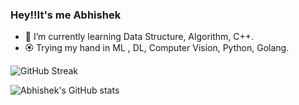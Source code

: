 ### Hey!!It's me Abhishek
- 🌱 I’m currently learning Data Structure, Algorithm, C++.
- 🏵 Trying my hand in ML , DL, Computer Vision, Python, Golang.

![GitHub Streak](http://github-readme-streak-stats.herokuapp.com?user=01AbhiSingh&theme=tokyonight&hide_border=true&date_format=M%20j%5B%2C%20Y%5D)

![Abhishek's GitHub stats](https://github-readme-stats.vercel.app/api?username=01AbhiSingh&theme=tokyonight )

